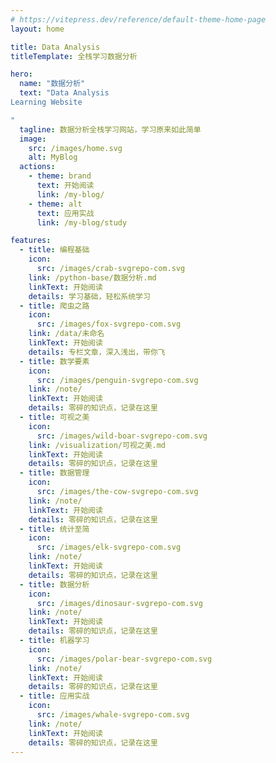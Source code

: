 ```yaml
---
# https://vitepress.dev/reference/default-theme-home-page
layout: home

title: Data Analysis
titleTemplate: 全栈学习数据分析

hero:
  name: "数据分析"
  text: "Data Analysis
Learning Website

"
  tagline: 数据分析全栈学习网站，学习原来如此简单
  image:
    src: /images/home.svg
    alt: MyBlog
  actions:
    - theme: brand
      text: 开始阅读
      link: /my-blog/
    - theme: alt
      text: 应用实战
      link: /my-blog/study

features:
  - title: 编程基础
    icon:
      src: /images/crab-svgrepo-com.svg
    link: /python-base/数据分析.md
    linkText: 开始阅读
    details: 学习基础，轻松系统学习
  - title: 爬虫之路
    icon:
      src: /images/fox-svgrepo-com.svg
    link: /data/未命名
    linkText: 开始阅读
    details: 专栏文章，深入浅出，带你飞
  - title: 数学要素
    icon:
      src: /images/penguin-svgrepo-com.svg
    link: /note/
    linkText: 开始阅读
    details: 零碎的知识点，记录在这里
  - title: 可视之美
    icon:
      src: /images/wild-boar-svgrepo-com.svg
    link: /visualization/可视之美.md
    linkText: 开始阅读
    details: 零碎的知识点，记录在这里
  - title: 数据管理
    icon:
      src: /images/the-cow-svgrepo-com.svg
    link: /note/
    linkText: 开始阅读
    details: 零碎的知识点，记录在这里
  - title: 统计至简
    icon:
      src: /images/elk-svgrepo-com.svg
    link: /note/
    linkText: 开始阅读
    details: 零碎的知识点，记录在这里
  - title: 数据分析
    icon:
      src: /images/dinosaur-svgrepo-com.svg
    link: /note/
    linkText: 开始阅读
    details: 零碎的知识点，记录在这里
  - title: 机器学习
    icon:
      src: /images/polar-bear-svgrepo-com.svg
    link: /note/
    linkText: 开始阅读
    details: 零碎的知识点，记录在这里
  - title: 应用实战
    icon:
      src: /images/whale-svgrepo-com.svg
    link: /note/
    linkText: 开始阅读
    details: 零碎的知识点，记录在这里
---
```

